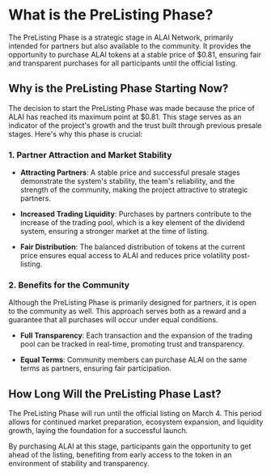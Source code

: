 
# What is the PreListing Phase?

The PreListing Phase is a strategic stage in ALAI Network, primarily intended for partners but also available to the community. It provides the opportunity to purchase ALAI tokens at a stable price of $0.81, ensuring fair and transparent purchases for all participants until the official listing.

## Why is the PreListing Phase Starting Now?

The decision to start the PreListing Phase was made because the price of ALAI has reached its maximum point at $0.81. This stage serves as an indicator of the project's growth and the trust built through previous presale stages. Here's why this phase is crucial:

### 1. Partner Attraction and Market Stability

- **Attracting Partners**: A stable price and successful presale stages demonstrate the system's stability, the team's reliability, and the strength of the community, making the project attractive to strategic partners.

- **Increased Trading Liquidity**: Purchases by partners contribute to the increase of the trading pool, which is a key element of the dividend system, ensuring a stronger market at the time of listing.

- **Fair Distribution**: The balanced distribution of tokens at the current price ensures equal access to ALAI and reduces price volatility post-listing.

### 2. Benefits for the Community

Although the PreListing Phase is primarily designed for partners, it is open to the community as well. This approach serves both as a reward and a guarantee that all purchases will occur under equal conditions.

- **Full Transparency**: Each transaction and the expansion of the trading pool can be tracked in real-time, promoting trust and transparency.

- **Equal Terms**: Community members can purchase ALAI on the same terms as partners, ensuring fair participation.

## How Long Will the PreListing Phase Last?

The PreListing Phase will run until the official listing on March 4. This period allows for continued market preparation, ecosystem expansion, and liquidity growth, laying the foundation for a successful launch.

By purchasing ALAI at this stage, participants gain the opportunity to get ahead of the listing, benefiting from early access to the token in an environment of stability and transparency.
